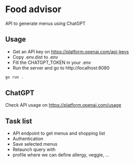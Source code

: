 # Food advisor

API to generate menus using ChatGPT

## Usage

- Get an API key on https://platform.openai.com/api-keys
- Copy .env.dist to .env
- Fill the CHATGPT_TOKEN in your .env
- Run the server and go to http://localhost:8080

```bash
go run .
```

## ChatGPT

Check API usage on https://platform.openai.com/usage

## Task list

- API endpoint to get menus and shopping list
- Authentication
- Save selected menus
- Relaunch query with
- profile where we can define allergy, veggie, ...


